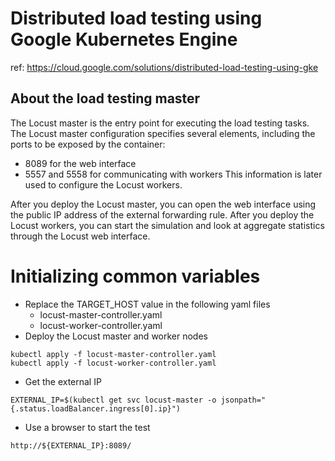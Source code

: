 # Distributed load testing using Google Kubernetes Engine
ref: https://cloud.google.com/solutions/distributed-load-testing-using-gke

## About the load testing master
The Locust master is the entry point for executing the load testing tasks. The Locust master configuration specifies several elements, including the ports to be exposed by the container:
* 8089 for the web interface
* 5557 and 5558 for communicating with workers
This information is later used to configure the Locust workers.

After you deploy the Locust master, you can open the web interface using the public IP address of the external forwarding rule. After you deploy the Locust workers, you can start the simulation and look at aggregate statistics through the Locust web interface.

# Initializing common variables
* Replace the TARGET_HOST value in the following yaml files
  * locust-master-controller.yaml
  * locust-worker-controller.yaml
* Deploy the Locust master and worker nodes
```
kubectl apply -f locust-master-controller.yaml
kubectl apply -f locust-worker-controller.yaml
```
* Get the external IP
```
EXTERNAL_IP=$(kubectl get svc locust-master -o jsonpath="{.status.loadBalancer.ingress[0].ip}")
```
* Use a browser to start the test
```
http://${EXTERNAL_IP}:8089/
```